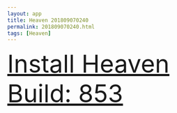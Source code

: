 ```yaml
---
layout: app
title: Heaven 201809070240
permalink: 201809070240.html
tags: [Heaven]
---
```

<div class="pure-g">
    <div class="pure-u-1-1" style="font-size: 4em">
        <a class="pure-button-primary" href="itms-services://?action=download-manifest&url=https%3A%2F%2Flitsungyisigono.github.io%2FTestScript%2Fmanifests%2F201809070240.plist"><i class="fa fa-download" aria-hidden="true"></i>Install Heaven Build: 853</a>
    </div>
</div>
